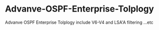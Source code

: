 # Advanve-OSPF-Enterprise-Tolplogy
Advanve OSPF Enterprise Tolplogy include V6-V4 and LSA'A filtering ...etc
